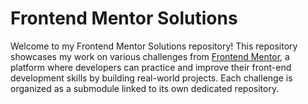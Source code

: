 # Frontend Mentor Solutions

Welcome to my Frontend Mentor Solutions repository! This repository showcases my work on various challenges from [Frontend Mentor](https://www.frontendmentor.io/), a platform where developers can practice and improve their front-end development skills by building real-world projects. Each challenge is organized as a submodule linked to its own dedicated repository.
